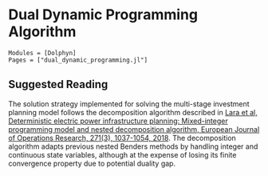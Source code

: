 # Dual Dynamic Programming Algorithm
```@autodocs
Modules = [Dolphyn]
Pages = ["dual_dynamic_programming.jl"]
```

## Suggested Reading
The solution strategy implemented for solving the multi-stage investment planning model follows the decomposition algorithm described in [Lara et al, Deterministic electric power infrastructure planning: Mixed-integer programming model and nested decomposition algorithm, European Journal of Operations Research, 271(3), 1037-1054, 2018](https://www.sciencedirect.com/science/article/pii/S0377221718304466). The decomposition algorithm adapts previous nested Benders methods by handling integer and continuous state variables, although at the expense of losing its finite convergence property due to potential duality gap.
